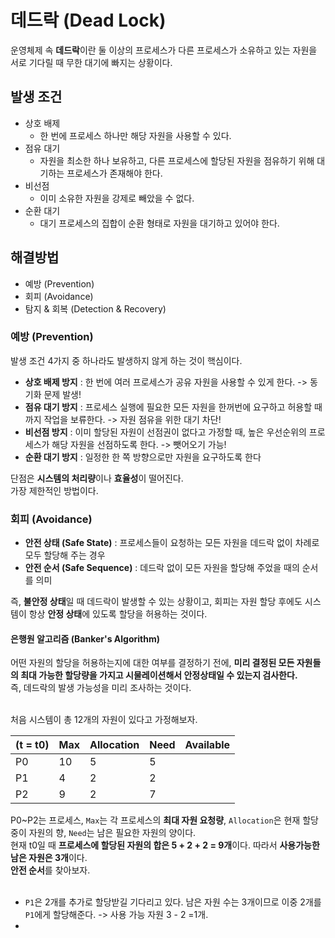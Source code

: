 # 데드락 (Dead Lock)

운영체제 속 **데드락**이란 둘 이상의 프로세스가 다른 프로세스가 소유하고 있는 자원을 서로 기다릴 때 무한 대기에 빠지는 상황이다. </br>

## 발생 조건
- 상호 배제
  - 한 번에 프로세스 하나만 해당 자원을 사용할 수 있다.
- 점유 대기
  - 자원을 최소한 하나 보유하고, 다른 프로세스에 할당된 자원을 점유하기 위해 대기하는 프로세스가 존재해야 한다.
- 비선점
  - 이미 소유한 자원을 강제로 빼았을 수 없다.
- 순환 대기
  - 대기 프로세스의 집합이 순환 형태로 자원을 대기하고 있어야 한다.

## 해결방법
- 예방 (Prevention)
- 회피 (Avoidance)
- 탐지 & 회복 (Detection & Recovery)

### 예방 (Prevention)
발생 조건 4가지 중 하나라도 발생하지 않게 하는 것이 핵심이다. </br>

- **상호 배제 방지** : 한 번에 여러 프로세스가 공유 자원을 사용할 수 있게 한다. -> 동기화 문제 발생!
- **점유 대기 방지** : 프로세스 실행에 필요한 모든 자원을 한꺼번에 요구하고 허용할 때까지 작업을 보류한다. -> 자원 점유을 위한 대기 차단!
- **비선점 방지** : 이미 할당된 자원이 선점권이 없다고 가정할 때, 높은 우선순위의 프로세스가 해당 자원을 선점하도록 한다. -> 뺏어오기 가능!
- **순환 대기 방지** : 일정한 한 쪽 방향으로만 자원을 요구하도록 한다 </br>

단점은 **시스템의 처리량**이나 **효율성**이 떨어진다. </br>
가장 제한적인 방법이다.

### 회피 (Avoidance)

- **안전 상태 (Safe State)** : 프로세스들이 요청하는 모든 자원을 데드락 없이 차례로 모두 할당해 주는 경우
- **안전 순서 (Safe Sequence)** : 데드락 없이 모든 자원을 할당해 주었을 때의 순서를 의미

즉, **불안정 상태**일 때 데드락이 발생할 수 있는 상황이고, 회피는 자원 할당 후에도 시스템이 항상 **안정 상태**에 있도록 할당을 허용하는 것이다.

#### 은행원 알고리즘 (Banker's Algorithm)

어떤 자원의 할당을 허용하는지에 대한 여부를 결정하기 전에, **미리 결정된 모든 자원들의 최대 가능한 할당량을 가지고 시물레이션해서 안정상태일 수 있는지 검사한다.** </br>
즉, 데드락의 발생 가능성을 미리 조사하는 것이다. </br></br>

처음 시스템이 총 12개의 자원이 있다고 가정해보자.

|(t = t0)|Max|Allocation|Need|Available|
|----|----|----|----|----|
|P0|10|5|5||
|P1|4|2|2||
|P2|9|2|7||

P0~P2는 프로세스, `Max`는 각 프로세스의 **최대 자원 요청량**, `Allocation`은 현재 할당중이 자원의 향, `Need`는 남은 필요한 자원의 양이다. </br>
현재 t0일 때 **프로세스에 할당된 자원의 합은 5 + 2 + 2 = 9개**이다. 따라서 **사용가능한 남은 자원은 3개**이다. </br>
**안전 순서**를 찾아보자. </br></br>

- `P1`은 2개를 추가로 할당받길 기다리고 있다. 남은 자원 수는 3개이므로 이중 2개를 `P1`에게 할당해준다. -> 사용 가능 자원 3 - 2 =1개.
- 






